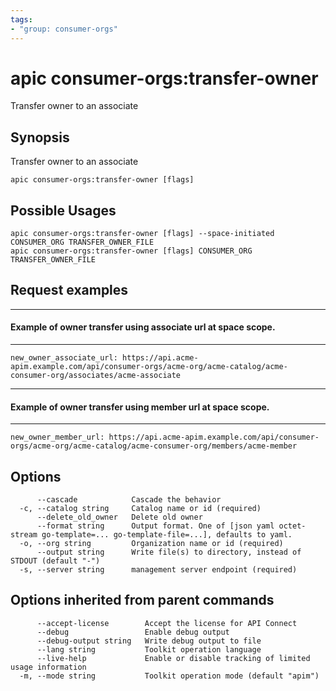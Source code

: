 ```yaml
---
tags:
- "group: consumer-orgs"
---
```

# apic consumer-orgs:transfer-owner

Transfer owner to an associate

## Synopsis

Transfer owner to an associate

```
apic consumer-orgs:transfer-owner [flags]
```

## Possible Usages

```
apic consumer-orgs:transfer-owner [flags] --space-initiated CONSUMER_ORG TRANSFER_OWNER_FILE
apic consumer-orgs:transfer-owner [flags] CONSUMER_ORG TRANSFER_OWNER_FILE
```

## Request examples

------------------------------------------------------------------
#### Example of owner transfer using associate url at space scope.
------------------------------------------------------------------

```
new_owner_associate_url: https://api.acme-apim.example.com/api/consumer-orgs/acme-org/acme-catalog/acme-consumer-org/associates/acme-associate
```

---------------------------------------------------------------
#### Example of owner transfer using member url at space scope.
---------------------------------------------------------------

```
new_owner_member_url: https://api.acme-apim.example.com/api/consumer-orgs/acme-org/acme-catalog/acme-consumer-org/members/acme-member
```

## Options

```
      --cascade            Cascade the behavior
  -c, --catalog string     Catalog name or id (required)
      --delete_old_owner   Delete old owner
      --format string      Output format. One of [json yaml octet-stream go-template=... go-template-file=...], defaults to yaml.
  -o, --org string         Organization name or id (required)
      --output string      Write file(s) to directory, instead of STDOUT (default "-")
  -s, --server string      management server endpoint (required)
```

## Options inherited from parent commands

```
      --accept-license        Accept the license for API Connect
      --debug                 Enable debug output
      --debug-output string   Write debug output to file
      --lang string           Toolkit operation language
      --live-help             Enable or disable tracking of limited usage information
  -m, --mode string           Toolkit operation mode (default "apim")
```
